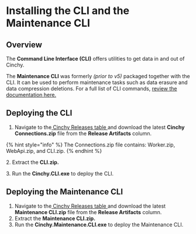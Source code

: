 # Installing the CLI and the Maintenance CLI

## Overview

The **Command Line Interface (CLI)** offers utilities to get data in and out of Cinchy.

The **Maintenance CLI** was formerly _(prior to v5)_ packaged together with the CLI. It can be used to perform maintenance tasks such as data erasure and data compression deletions. For a full list of CLI commands, [review the documentation here.](../cli-commands-list.md)

## Deploying the CLI

1. Navigate to the[ Cinchy Releases table ](https://cinchy.net/Tables/1477?rowHeight=Expanded)and download the latest **Cinchy Connections.zip** file from the **Release Artifacts** column.

{% hint style="info" %}
The Connections.zip file contains: Worker.zip, WebApi.zip, and CLI.zip.
{% endhint %}

2\. Extract the **CLI.zip.**

3\. Run the **Cinchy.CLI.exe** to deploy the CLI.

## Deploying the Maintenance CLI

1. Navigate to the[ Cinchy Releases table ](https://cinchy.net/Tables/1477?rowHeight=Expanded)and download the latest **Maintenance CLI.zip** file from the **Release Artifacts** column.
2. Extract the **Maintenance CLI.zip.**
3. Run the **Cinchy.Maintenance.CLI.exe** to deploy the Maintenance CLI.

